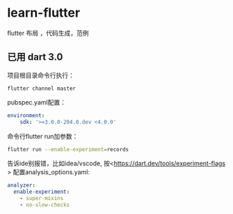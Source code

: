 # learn-flutter

flutter 布局 ，代码生成，范例

## 已用 dart 3.0

项目根目录命令行执行：

```
flutter channel master
```

pubspec.yaml配置：

```yaml
environment:
    sdk: '>=3.0.0-204.0.dev <4.0.0'
```

命令行flutter run加参数：

```bash
flutter run --enable-experiment=records
```

告诉ide别报错，比如idea/vscode, 按<https://dart.dev/tools/experiment-flags >
配置analysis_options.yaml:

```yaml
analyzer:
  enable-experiment:
    - super-mixins
    - no-slow-checks
```